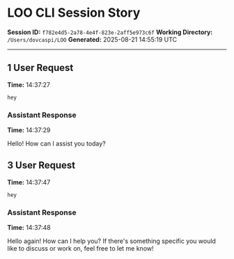 # LOO CLI Session Story

**Session ID:** `f782e4d5-2a78-4e4f-823e-2aff5e973c6f`
**Working Directory:** `/Users/dovcaspi/LOO`
**Generated:** 2025-08-21 14:55:19 UTC

---

## 1 User Request
**Time:** 14:37:27

```
hey
```

### Assistant Response
**Time:** 14:37:29

Hello! How can I assist you today?

## 3 User Request
**Time:** 14:37:47

```
hey
```

### Assistant Response
**Time:** 14:37:48

Hello again! How can I help you? If there's something specific you would like to discuss or work on, feel free to let me know!


